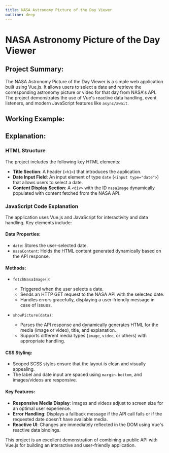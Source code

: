 ```yaml
---
title: NASA Astronomy Picture of the Day Viewer
outline: deep
---
```


<script setup>
import NasaApi from '@theme/components/Projects/NasaApi.vue'
</script>

# NASA Astronomy Picture of the Day Viewer

## Project Summary:
The NASA Astronomy Picture of the Day Viewer is a simple web application built using Vue.js. It allows users to select a date and retrieve the corresponding astronomy picture or video for that day from NASA's API. The project demonstrates the use of Vue's reactive data handling, event listeners, and modern JavaScript features like `async/await`.

## Working Example:
<NasaApi/>

## Explanation:

### HTML Structure
The project includes the following key HTML elements:

- **Title Section**: A header (`<h1>`) that introduces the application.
- **Date Input Field**: An input element of type `date` (`<input type="date">`) that allows users to select a date.
- **Content Display Section**: A `<div>` with the ID `nasaImage` dynamically populated with content fetched from the NASA API.

### JavaScript Code Explanation
The application uses Vue.js and JavaScript for interactivity and data handling. Key elements include:

#### **Data Properties:**
- `date`: Stores the user-selected date.
- `nasaContent`: Holds the HTML content generated dynamically based on the API response.

#### **Methods:**
- `fetchNasaImage()`: 
  - Triggered when the user selects a date.
  - Sends an HTTP GET request to the NASA API with the selected date.
  - Handles errors gracefully, displaying a user-friendly message in case of issues.
  
- `showPicture(data)`:
  - Parses the API response and dynamically generates HTML for the media (image or video), title, and explanation.
  - Supports different media types (`image`, `video`, or others) with appropriate handling.

#### **CSS Styling:**
- Scoped SCSS styles ensure that the layout is clean and visually appealing.
- The label and date input are spaced using `margin-bottom`, and images/videos are responsive.

#### **Key Features:**
- **Responsive Media Display**: Images and videos adjust to screen size for an optimal user experience.
- **Error Handling**: Displays a fallback message if the API call fails or if the requested date doesn't have available media.
- **Reactive UI**: Changes are immediately reflected in the DOM using Vue's reactive data bindings.

This project is an excellent demonstration of combining a public API with Vue.js for building an interactive and user-friendly application.
